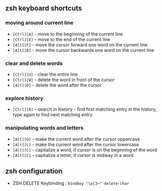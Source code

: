 
## zsh keyboard shortcuts

### moving around current line
- `[Ctrl][A]` - move to the beginning of the current line
- `[Ctrl][E]` - move to the end of the current line
- `[Alt][F]`  - move the cursor forward one word on the current line
- `[Alt][B]`  - move the cursor backwards one word on the current line

### clear and delete words
- `[Ctrl][U]` - clear the entire line
- `[Ctrl][W]` - delete the word in front of the cursor
- `[Alt][D]`  - delete the word after the cursor


### explore history
- `[Ctrl][R]` - search in history - find first matching entry in the history, type again to find next matching entry

### manipulating words and letters
- `[Alt][U]`  - make the current word after the cursor uppercase
- `[Alt][L]`  - make the current word after the cursor lowercase
- `[Alt][C]`  - capitalize a word, if cursor is on the beginning of the word
- `[Alt][C]`  - capitalize a letter, if cursor is midway in a word

## zsh configuration

- ZSH DELETE Keybinding : `bindkey "\e[3~" delete-char `
